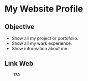 # My Website Profile

## Objective

- Show all my project or portofolio.
- Show all my work experience.
- Show information about me.

## Link Web

```
    TBD
```
